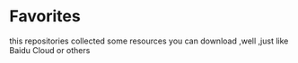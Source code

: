 # Favorites
this repositories collected some resources you can download ,well ,just like Baidu Cloud or others
